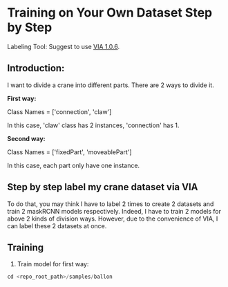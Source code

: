 # Training on Your Own Dataset Step by Step
Labeling Tool: Suggest to use [VIA 1.0.6](http://www.robots.ox.ac.uk/~vgg/software/via/via-1.0.6.html).
## Introduction: 
I want to divide a crane into different parts. There are 2 ways to divide it. 

**First way:**

Class Names = ['connection', 'claw']

In this case, 'claw' class has 2 instances, 'connection' has 1.

**Second way:**

Class Names = ['fixedPart', 'moveablePart']

In this case, each part only have one instance.


## Step by step label my crane dataset via VIA
To do that, you may think I have to label 2 times to create 2 datasets and train 2 maskRCNN models respectively. Indeed, I have to train 2 models for above 2 kinds of division ways. However, due to the convenience of VIA, I can label these 2 datasets at once.


## Training
1. Train model for first way: 
```c
cd <repo_root_path>/samples/ballon
```
